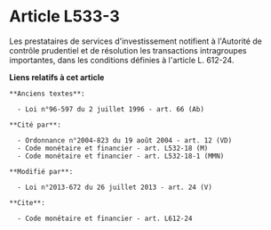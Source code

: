 # Article L533-3

Les prestataires de services d'investissement notifient à l'Autorité de contrôle prudentiel et de résolution les transactions
intragroupes importantes, dans les conditions définies à l'article L. 612-24.

**Liens relatifs à cet article**

	**Anciens textes**:

	  - Loi n°96-597 du 2 juillet 1996 - art. 66 (Ab)

	**Cité par**:

	  - Ordonnance n°2004-823 du 19 août 2004 - art. 12 (VD)
	  - Code monétaire et financier - art. L532-18 (M)
	  - Code monétaire et financier - art. L532-18-1 (MMN)

	**Modifié par**:

	  - Loi n°2013-672 du 26 juillet 2013 - art. 24 (V)

	**Cite**:

	  - Code monétaire et financier - art. L612-24
